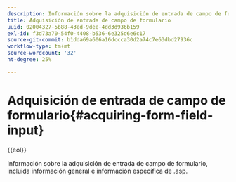 ```yaml
---
description: Información sobre la adquisición de entrada de campo de formulario, incluida información general e información específica de .asp.
title: Adquisición de entrada de campo de formulario
uuid: 02004327-5b88-43ed-9dee-4dd3d936b159
exl-id: f3d73a70-54f0-4408-b536-6e325d6e6c17
source-git-commit: b1dda69a606a16dccca30d2a74c7e63dbd27936c
workflow-type: tm+mt
source-wordcount: '32'
ht-degree: 25%

---
```


# Adquisición de entrada de campo de formulario{#acquiring-form-field-input}

{{eol}}

Información sobre la adquisición de entrada de campo de formulario, incluida información general e información específica de .asp.
